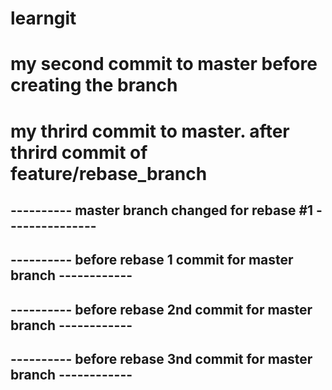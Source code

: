 # learngit
# my second commit to master before creating the branch
# my thrird commit to master. after thrird commit of feature/rebase_branch
## ---------- master branch changed for rebase #1 ---------------
## ---------- before rebase 1 commit for master branch ------------
## ---------- before rebase 2nd commit for master branch ------------
## ---------- before rebase 3nd commit for master branch ------------
